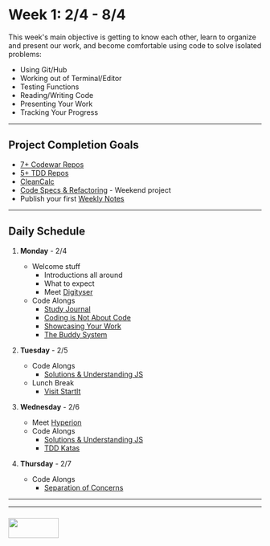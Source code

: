 # Week 1:  2/4 - 8/4

This week's main objective is getting to know each other, learn to organize and present our work, and become comfortable using code to solve isolated problems:
* Using Git/Hub
* Working out of Terminal/Editor
* Testing Functions
* Reading/Writing Code
* Presenting Your Work
* Tracking Your Progress


___

## **Project Completion Goals**  
* [7+ Codewar Repos](https://elewa-academy.github.io/Fundamentals/04-codewars-gallery/)
* [5+ TDD Repos](https://elewa-academy.github.io/Fundamentals/05-tdd-katas/)
* [CleanCalc](https://elewa-academy.github.io/Fundamentals/06-clean-calc/) 
* [Code Specs & Refactoring](https://elewa-academy.github.io/Fundamentals/07-code-specs-refactoring/) - Weekend project
* Publish your first [Weekly Notes](https://elewa-academy.github.io/Fundamentals/00-motivation-studying/)

___
## Daily Schedule

1. **Monday**   - 2/4
    * Welcome stuff
      * Introductions all around
      * What to expect
      * Meet [Digityser](http://digityser.org/)
    * Code Alongs
      * [Study Journal](https://elewa-academy.github.io/Fundamentals/00-motivation-studying/)
      * [Coding is Not About Code](https://elewa-academy.github.io/Fundamentals/01-coding-is-not-about-code/)
      * [Showcasing Your Work](https://elewa-academy.github.io/Fundamentals/02-js-30-gallery/)
      * [The Buddy System](https://elewa-academy.github.io/Fundamentals/03-the-buddy-system/)

2.  **Tuesday**   - 2/5   
    * Code Alongs
      * [Solutions & Understanding JS](https://elewa-academy.github.io/Fundamentals/04-codewars-gallery/) 
    * Lunch Break
      * [Visit StartIt](http://startit.be/)

     
3. **Wednesday**   - 2/6  
    * Meet [Hyperion](http://hyperion.be/)
    * Code Alongs
      * [Solutions & Understanding JS](https://elewa-academy.github.io/Fundamentals/04-codewars-gallery/) 
      * [TDD Katas](https://elewa-academy.github.io/Fundamentals/05-tdd-katas/)

4. **Thursday**   - 2/7   
    * Code Alongs
      * [Separation of Concerns](https://elewa-academy.github.io/Fundamentals/06-clean-calc/)

___
___
### <a href="http://elewa.education/blog" target="_blank"><img src="https://user-images.githubusercontent.com/18554853/34921062-506450ae-f97d-11e7-875f-6feeb26ad72d.png" width="100" height="40"/></a>